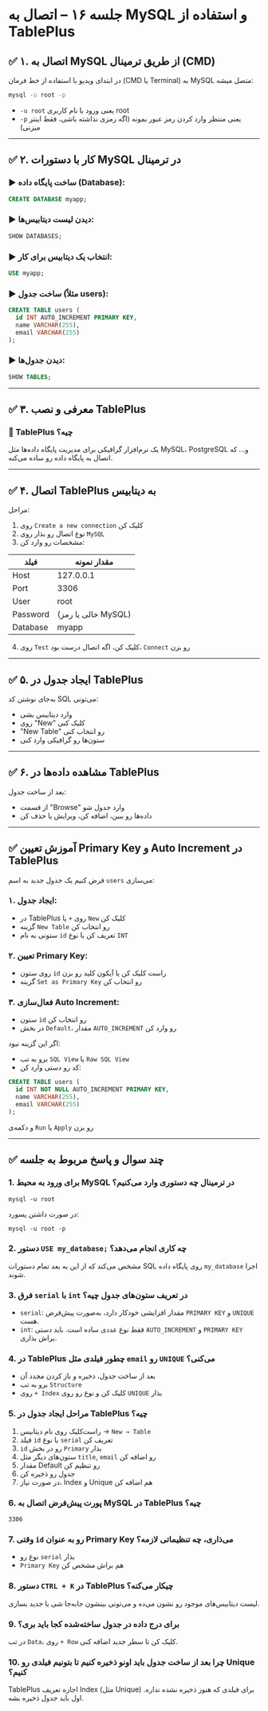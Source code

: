 # جلسه ۱۶ – اتصال به MySQL و استفاده از TablePlus

## ✅ ۱. اتصال به MySQL از طریق ترمینال (CMD)

در ابتدای ویدیو با استفاده از خط فرمان (CMD یا Terminal) به MySQL متصل میشه:

```bash
mysql -u root -p
```

- `-u root` یعنی ورود با نام کاربری root
- `-p` یعنی منتظر وارد کردن رمز عبور بمونه (اگه رمزی نذاشته باشی، فقط اینتر میزنی)

---

## ✅ ۲. کار با دستورات MySQL در ترمینال

### ▶ ساخت پایگاه داده (Database):

```sql
CREATE DATABASE myapp;
```

### ▶ دیدن لیست دیتابیس‌ها:

```sql
SHOW DATABASES;
```

### ▶ انتخاب یک دیتابیس برای کار:

```sql
USE myapp;
```

### ▶ ساخت جدول (مثلاً users):

```sql
CREATE TABLE users (
  id INT AUTO_INCREMENT PRIMARY KEY,
  name VARCHAR(255),
  email VARCHAR(255)
);
```

### ▶ دیدن جدول‌ها:

```sql
SHOW TABLES;
```

---

## ✅ ۳. معرفی و نصب TablePlus

### 🔸 TablePlus چیه؟

یک نرم‌افزار گرافیکی برای مدیریت پایگاه داده‌ها مثل MySQL، PostgreSQL و... که اتصال به پایگاه داده رو ساده می‌کنه.

---

## ✅ ۴. اتصال TablePlus به دیتابیس

مراحل:

1. روی `Create a new connection` کلیک کن
2. نوع اتصال رو بذار روی `MySQL`
3. مشخصات رو وارد کن:

| فیلد     | مقدار نمونه      |
|----------|------------------|
| Host     | 127.0.0.1        |
| Port     | 3306             |
| User     | root             |
| Password | (خالی یا رمز MySQL) |
| Database | myapp            |

4. روی `Test` کلیک کن، اگه اتصال درست بود، `Connect` رو بزن

---

## ✅ ۵. ایجاد جدول در TablePlus

به‌جای نوشتن کد SQL می‌تونی:

- وارد دیتابیس بشی
- روی "New" کلیک کنی
- "New Table" رو انتخاب کنی
- ستون‌ها رو گرافیکی وارد کنی

---

## ✅ ۶. مشاهده داده‌ها در TablePlus

بعد از ساخت جدول:

- از قسمت "Browse" وارد جدول شو
- داده‌ها رو ببین، اضافه کن، ویرایش یا حذف کن

---

## ✅ آموزش تعیین Primary Key و Auto Increment در TablePlus

فرض کنیم یک جدول جدید به اسم `users` می‌سازی:

### ۱. ایجاد جدول:

- در TablePlus روی `+` یا `New` کلیک کن
- گزینه `New Table` رو انتخاب کن
- ستونی به نام `id` تعریف کن با نوع `INT`

### ۲. تعیین Primary Key:

- روی ستون `id` راست کلیک کن یا آیکون کلید رو بزن
- گزینه `Set as Primary Key` رو انتخاب کن

### ۳. فعال‌سازی Auto Increment:

- ستون `id` رو انتخاب کن
- در بخش `Default`، مقدار `AUTO_INCREMENT` رو وارد کن

اگر این گزینه نبود:

- برو به تب `SQL View` یا `Raw SQL View`
- کد رو دستی وارد کن:

```sql
CREATE TABLE users (
  id INT NOT NULL AUTO_INCREMENT PRIMARY KEY,
  name VARCHAR(255),
  email VARCHAR(255)
);
```

و دکمه‌ی `Run` یا `Apply` رو بزن

---

## ✅ چند سوال و پاسخ مربوط به جلسه

### 1. برای ورود به محیط MySQL در ترمینال چه دستوری وارد می‌کنیم؟
```
mysql -u root
```
در صورت داشتن پسورد:
```
mysql -u root -p
```

### 2. دستور `USE my_database;` چه کاری انجام می‌دهد؟
مشخص می‌کند که از این به بعد تمام دستورات SQL روی پایگاه داده `my_database` اجرا شوند.

### 3. فرق `serial` با `int` در تعریف ستون‌های جدول چیه؟
- `serial`: مقدار افزایشی خودکار دارد، به‌صورت پیش‌فرض `PRIMARY KEY` و `UNIQUE` هست.
- `int`: فقط نوع عددی ساده است. باید دستی `AUTO_INCREMENT` و `PRIMARY KEY` براش بذاری.

### 4. در TablePlus چطور فیلدی مثل `email` رو `UNIQUE` می‌کنی؟
- بعد از ساخت جدول، ذخیره و باز کردن مجدد آن
- برو به تب `Structure`
- روی `+ Index` کلیک کن و نوع رو روی `UNIQUE` بذار

### 5. مراحل ایجاد جدول در TablePlus چیه؟
1. راست‌کلیک روی نام دیتابیس → `New → Table`
2. فیلد `id` با نوع `serial` تعریف کن
3. `id` رو در بخش `Primary` بذار
4. ستون‌های دیگر مثل `title`, `email` رو اضافه کن
5. مقدار Default رو تنظیم کن
6. جدول رو ذخیره کن
7. در صورت نیاز، Index و Unique هم اضافه کن

### 6. پورت پیش‌فرض اتصال به MySQL در TablePlus چیه؟
`3306`

### 7. وقتی `id` رو به عنوان Primary Key می‌ذاری، چه تنظیماتی لازمه؟
- نوع رو `serial` بذار
- `Primary Key` هم براش مشخص کن

### 8. دستور `CTRL + K` در TablePlus چیکار می‌کنه؟
لیست دیتابیس‌های موجود رو نشون می‌ده و می‌تونی بینشون جابه‌جا شی یا جدید بسازی.

### 9. برای درج داده در جدول ساخته‌شده کجا باید بری؟
در تب `Data`، روی `+ Row` کلیک کن تا سطر جدید اضافه کنی.

### 10. چرا بعد از ساخت جدول باید اونو ذخیره کنیم تا بتونیم فیلدی رو Unique کنیم؟
TablePlus اجازه تعریف Index (مثل Unique) برای فیلدی که هنوز ذخیره نشده نداره. اول باید جدول ذخیره بشه.